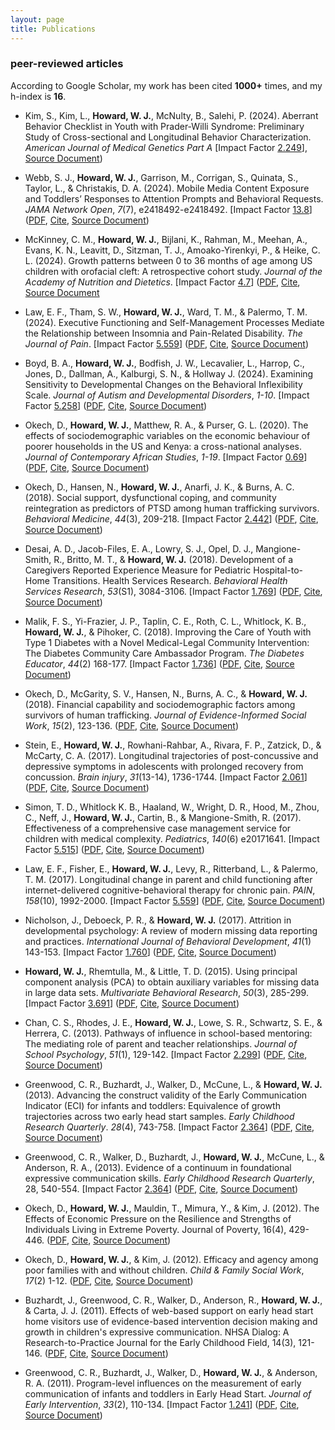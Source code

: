```yaml
---
layout: page
title: Publications 
---
```


### peer-reviewed articles 
According to Google Scholar, my work has been cited **1000+** times, and my h-index is **16**. 

* Kim, S., Kim, L., **Howard, W. J.**, McNulty, B., Salehi, P. (2024). Aberrant Behavior Checklist in Youth with Prader-Willi Syndrome: Preliminary Study of Cross-sectional and Longitudinal Behavior Characterization. *American Journal of Medical Genetics Part A* [Impact Factor [2.249](https://onlinelibrary.wiley.com/loi/15524833)], [Source Document](https://onlinelibrary.wiley.com/doi/10.1002/ajmg.a.63853)) 

* Webb, S. J., **Howard, W. J.**, Garrison, M., Corrigan, S., Quinata, S., Taylor, L., & Christakis, D. A. (2024). Mobile Media Content Exposure and Toddlers’ Responses to Attention Prompts and Behavioral Requests. *JAMA Network Open*, *7*(7), e2418492-e2418492. [Impact Factor [13.8](https://jamanetwork.com/journals/jamanetworkopen/fullarticle/2816467)]  ([PDF](https://watermark.silverchair.com/webb_2024_oi_240608_1719929592.81789.pdf?token=AQECAHi208BE49Ooan9kkhW_Ercy7Dm3ZL_9Cf3qfKAc485ysgAAA0IwggM-BgkqhkiG9w0BBwagggMvMIIDKwIBADCCAyQGCSqGSIb3DQEHATAeBglghkgBZQMEAS4wEQQMbDF-fUmp1RStM9GcAgEQgIIC9U3Kgv-yhifxctUgWFW10P8AvcLStAnSOj-f-jwhBSLB4BJVfVRHutp_IH9tYlDLSNBdsHzfb7xT4YYqVbTVY1oLz1BWN3mHsYOGknYW3kwOKNgtlv0KC9R2v2Yf4eT3l76aFX3PrVFPumFxazlSzvF7KI-s6pEWEy8w23Ob5liq01kF6B7155fImIhjqxkEZbg3hLMN-x7nSIN5Famx3giWVSnuFo8YYMzbEVDuW3kinAaLOz7ky_afrXHZWjN0xDklS8wpRqRuSUTnVZ1OzA6CP5Tkmy__v-QQKrrPSb3w8xiu6OO-Sn7HhaPX-lTzTgHSUgFzmy2SIMJLQUjlyk-lOFVANokEhIIdSZQtoGYlUN_90MBpvoDuPL7GSrIhLIIkBKwJ8HRqVBkKCt_0tpeBlS5ANDHaz_3com4qtlwyb0XBfnGVdcPkMdwchqnjAIxnqQaQenxFxuiob9RV8kbtCj8CAagBX-QTQliLSAHSmJ5bO-CqJeA3y5P9ly-wtzLq8iVQGQ0TsuPkFqR-9_ZNUHDZWxKM4qQT_SkDEAYdvotKk3WMuBgR_ANyfR2IxAvfNZ16uZlVicOGqmghzU7MsOoF5EG56sT8ltq8FyxcB_OpkFf7WmoMSI32zEcLMG3aGcUQmEUKMPu4bPsi7Q7Fik2S111r01qN7a1G8eaNligdawHybSktz0ikdxcCfKIGVPfMmSG-rkkV_2dqWX1jitTP2vHWs6xTS6xbL0Xz0JeINg6yPPmQ1bSHsCK4da-WlK5AZjvJDzBQwDYq0e90mZjiSzLtk2NqaTdumfi30c2s1Ycx35RvDcjOHUqNLRb9AGwyI7QGMwJJ-Dbbs4_hskGPLVTJ5eA3iBLY7x4FfGl1kM63sLN1kt95SL2w1y5g5ju6Mz1QKysLH9NIcJjyBrtBUABX3DUio0pRTwhQkeMcvIohjLgPzGiWG9aNe5RY4Rxt5DqEg0W8jo3jrSoHuDHDHK6yN3gWIdr419IQHev1Cas), [Cite](https://jamanetwork.com/journals/jamanetworkopen/fullarticle/2820972), [Source Document](https://jamanetwork.com/journals/jamanetworkopen/fullarticle/2820972))

* McKinney, C. M., **Howard, W. J.**, Bijlani, K., Rahman, M., Meehan, A., Evans, K. N., Leavitt, D., Sitzman, T. J., Amoako-Yirenkyi, P., & Heike, C. L. (2024). Growth patterns between 0 to 36 months of age among US children with orofacial cleft: A retrospective cohort study. *Journal of the Academy of Nutrition and Dietetics*. [Impact Factor [4.7](https://www.jandonline.org/)]  ([PDF](https://www.sciencedirect.com/science/article/pii/S221226722400251X/pdfft?md5=04356278eefe4825681c3169411c3fb5&pid=1-s2.0-S221226722400251X-main.pdf), [Cite](https://www.sciencedirect.com/science/article/pii/S221226722400251X?ref=pdf_download&fr=RR-2&rr=8b2b3e14da16c39d), [Source Document](https://www.sciencedirect.com/science/article/pii/S221226722400251X?ref=pdf_download&fr=RR-2&rr=8b2b3e14da16c39d)

* Law, E. F., Tham, S. W., **Howard, W. J.**, Ward, T. M., & Palermo, T. M. (2024). Executive Functioning and Self-Management Processes Mediate the Relationship between Insomnia and Pain-Related Disability. *The Journal of Pain*. [Impact Factor [5.559](https://journals.lww.com/pain/pages/default.aspx)]  ([PDF](https://www.sciencedirect.com/science/article/pii/S1526590023005138/pdfft?md5=1f35803a2564fe4c0bdf06f75d5ac096&pid=1-s2.0-S1526590023005138-main.pdf), [Cite](https://scholar.googleusercontent.com/scholar.enw?q=info:4gsjZ6CKE6MJ:scholar.google.com/&output=citation&scisdr=ClH5CMyXEK3_0-xO5Hs:AFWwaeYAAAAAZR5L_HsOo8gmIMFDXJRjMq7lWpw&scisig=AFWwaeYAAAAAZR5L_Gb-d83v-yVCM6TIpNyBo94&scisf=3&ct=citation&cd=-1&hl=en), [Source Document](https://www.sciencedirect.com/science/article/abs/pii/S1526590023005138))

* Boyd, B. A., **Howard, W. J.**, Bodfish, J. W., Lecavalier, L., Harrop, C., Jones, D., Dallman, A., Kalburgi, S. N., & Hollway J. (2024). Examining Sensitivity to Developmental Changes on the Behavioral Inflexibility Scale. *Journal of Autism and Developmental Disorders*, *1-10*. [Impact Factor [5.258](https://www.springer.com/journal/10803)]  ([PDF](https://link.springer.com/content/pdf/10.1007/s10803-022-05837-z.pdf?pdf=button), [Cite](https://citation-needed.springer.com/v2/references/10.1007/s10803-022-05837-z?format=refman&flavour=citation), [Source Document](https://link.springer.com/article/10.1007/s10803-022-05837-z))

* Okech, D., **Howard, W. J.**, Matthew, R. A., & Purser, G. L. (2020). The effects of sociodemographic variables on the economic behaviour of poorer households in the US and Kenya: a cross-national analyses. *Journal of Contemporary African Studies*, *1-19*. [Impact Factor [0.69](https://academic-accelerator.com/Impact-Factor-IF/Journal-of-Contemporary-African-Studies#:~:text=The%20Journal%20Impact%20Quartile%20of%20Journal%20of%20Contemporary,recent%20articles%20published%20in%20a%20given%20journal%20received.)]  ([PDF](https://www.researchgate.net/profile/David_Okech/publication/344787857_The_effects_of_sociodemographic_variables_on_the_economic_behaviour_of_poorer_households_in_the_US_and_Kenya_a_cross-national_analyses/links/5f906627458515b7cf914d20/The-effects-of-sociodemographic-variables-on-the-economic-behaviour-of-poorer-households-in-the-US-and-Kenya-a-cross-national-analyses.pdf),  [Cite](https://www.tandfonline.com/action/showCitFormats?doi=10.1080%2F02589001.2020.1825648&area=0000000000000001), [Source Document](https://www.tandfonline.com/doi/abs/10.1080/02589001.2020.1825648))

* Okech, D., Hansen, N., **Howard, W. J.**, Anarfi, J. K., & Burns, A. C. (2018). Social support, dysfunctional coping, and community reintegration as predictors of PTSD among human trafficking survivors. *Behavioral Medicine*, *44*(3), 209-218. [Impact Factor [2.442](https://www.tandfonline.com/toc/vbmd20/current)]  ([PDF](https://www.researchgate.net/profile/David_Okech/publication/326480880_Social_Support_Dysfunctional_Coping_and_Community_Reintegration_as_Predictors_of_PTSD_Among_Human_Trafficking_Survivors/links/5b576dffaca272a2d666f8f3/Social-Support-Dysfunctional-Coping-and-Community-Reintegration-as-Predictors-of-PTSD-Among-Human-Trafficking-Survivors.pdf?_sg%5B0%5D=9lj0LpRwNCgUCK416UYpdKlg47WfZaIHnuNtEtzM0K5SKP63DCRfE1-NLoQIuqcnc-dU8Pwg3-RiWX9b39_C6w.wJ5uHa7lga7QPZRLbTlXYFjJ8vtwMht-oqNB2YNNJyDznmuoFmzPYT769BvnXgK5Haw_PUSPjK311C5TF-0Vew&_sg%5B1%5D=k4fUrM2O620cN2RwCzepGkw4EtPH0PukczH-KcVlJmQnweeTlzdg039b3Rc-ABEp525kDUk-ivYwmGjVAlEOcbQ51JPhkss-9Mevd3Gkl_Xv.wJ5uHa7lga7QPZRLbTlXYFjJ8vtwMht-oqNB2YNNJyDznmuoFmzPYT769BvnXgK5Haw_PUSPjK311C5TF-0Vew&_iepl=),  [Cite](https://www.tandfonline.com/action/showCitFormats?doi=10.1080%2F08964289.2018.1432553), [Source Document](https://www.tandfonline.com/doi/abs/10.1080/08964289.2018.1432553))

* Desai, A. D., Jacob-Files, E. A., Lowry, S. J., Opel, D. J., Mangione-Smith, R., Britto, M. T., & **Howard, W. J.** (2018). Development of a Caregivers Reported Experience Measure for Pediatric Hospital-to-Home Transitions. Health Services Research. *Behavioral Health Services Research*, *53*(S1), 3084-3106. [Impact Factor [1.769](https://link.springer.com/journal/11414)]  ([PDF](https://www.researchgate.net/publication/325041447_Development_of_a_Caregiver-Reported_Experience_Measure_for_Pediatric_Hospital-to-Home_Transitions),  [Cite](https://onlinelibrary.wiley.com/action/showCitFormats?doi=10.1111%2F1475-6773.12864), [Source Document](https://onlinelibrary.wiley.com/doi/abs/10.1111/1475-6773.12864))

* Malik, F. S., Yi-Frazier, J. P., Taplin, C. E., Roth, C. L., Whitlock, K. B., **Howard, W. J.**, & Pihoker, C. (2018). Improving the Care of Youth with Type 1 Diabetes with a Novel Medical-Legal Community Intervention: The Diabetes Community Care Ambassador Program. *The Diabetes Educator*, *44*(2) 168-177. [Impact Factor [1.736](https://journals.sagepub.com/home/tde)]  ([PDF](https://www.researchgate.net/publication/322431809_Improving_the_Care_of_Youth_With_Type_1_Diabetes_With_a_Novel_Medical-Legal_Community_Intervention_The_Diabetes_Community_Care_Ambassador_Program),  [Cite](https://journals.sagepub.com/doi/full/10.1177/0145721717750346), [Source Document](https://journals.sagepub.com/doi/abs/10.1177/0145721717750346))

* Okech, D., McGarity, S. V., Hansen, N., Burns, A. C., & **Howard, W. J.** (2018). Financial capability and sociodemographic factors among survivors of human trafficking. *Journal of Evidence-Informed Social Work*, *15*(2), 123-136.  ([PDF](https://www.researchgate.net/profile/David_Okech/publication/322079767_Financial_Capability_and_Sociodemographic_Factors_among_Survivors_of_Human_Trafficking/links/5a4cf55faca2729b7c8b0dbc/Financial-Capability-and-Sociodemographic-Factors-among-Survivors-of-Human-Trafficking.pdf),  [Cite](https://www.tandfonline.com/doi/citedby/10.1080/23761407.2017.1419154?scroll=top&needAccess=true), [Source Document](https://www.tandfonline.com/doi/citedby/10.1080/23761407.2017.1419154?scroll=top&needAccess=true))

* Stein, E., **Howard, W. J.**, Rowhani-Rahbar, A., Rivara, F. P., Zatzick, D., & McCarty, C. A. (2017). Longitudinal trajectories of post-concussive and depressive symptoms in adolescents with prolonged recovery from concussion. *Brain injury*, *31*(13-14), 1736-1744. [Impact Factor [2.061](https://www.tandfonline.com/toc/ibij20/current)]  ([PDF](https://www.researchgate.net/profile/Cari_Mccarty/publication/320934763_Longitudinal_trajectories_of_post-concussive_and_depressive_symptoms_in_adolescents_with_prolonged_recovery_from_concussion/links/5a035e2b4585151f478b304b/Longitudinal-trajectories-of-post-concussive-and-depressive-symptoms-in-adolescents-with-prolonged-recovery-from-concussion.pdf),  [Cite](https://www.tandfonline.com/action/showCitFormats?doi=10.1080%2F02699052.2017.1380843), [Source Document](https://www.tandfonline.com/doi/abs/10.1080/02699052.2017.1380843))

* Simon, T. D., Whitlock K. B., Haaland, W., Wright, D. R., Hood, M., Zhou, C., Neff, J., **Howard, W. J.**, Cartin, B., & Mangione-Smith, R. (2017). Effectiveness of a comprehensive case management service for children with medical complexity. *Pediatrics*, *140*(6) e20171641. [Impact Factor [5.515](http://www.aappublications.org/content/pediatrics-overview)]  ([PDF](http://pediatrics.aappublications.org/content/pediatrics/140/6/e20171641.full.pdf),  [Cite](http://pediatrics.aappublications.org/highwire/citation/134261/bibtext), [Source Document](http://pediatrics.aappublications.org/content/140/6/e20171641))

* Law, E. F., Fisher, E., **Howard, W. J.**, Levy, R., Ritterband, L., & Palermo, T. M. (2017). Longitudinal change in parent and child functioning after internet-delivered cognitive-behavioral therapy for chronic pain. *PAIN*, *158*(10), 1992-2000. [Impact Factor [5.559](https://journals.lww.com/pain/pages/default.aspx)]  ([PDF](https://europepmc.org/backend/ptpmcrender.fcgi?accid=PMC5608643&blobtype=pdf),  [Cite](https://journals.lww.com/pain/Abstract/2017/10000/Longitudinal_change_in_parent_and_child.18.aspx), [Source Document](https://journals.lww.com/pain/Abstract/2017/10000/Longitudinal_change_in_parent_and_child.18.aspx))

* Nicholson, J., Deboeck, P. R., & **Howard, W. J.** (2017). Attrition in developmental psychology: A review of modern missing data reporting and practices. *International Journal of Behavioral Development*, *41*(1) 143-153. [Impact Factor [1.760](https://journals.sagepub.com/home/jbd)]  ([PDF](https://journals.sagepub.com/doi/pdf/10.1177/0165025415618275),  [Cite](https://journals.sagepub.com/doi/abs/10.1177/0165025415618275), [Source Document](https://journals.sagepub.com/doi/abs/10.1177/0165025415618275))

* **Howard, W. J.**, Rhemtulla, M., & Little, T. D. (2015). Using principal component analysis (PCA) to obtain auxiliary variables for missing data in large data sets. *Multivariate Behavioral Research*, *50*(3), 285-299. [Impact Factor [3.691](https://www.tandfonline.com/toc/hmbr20/current)]  ([PDF](https://www.researchgate.net/profile/Todd_Little/publication/277974497/inline/jsViewer/558b095308aee99ca9ca3dc1),  [Cite](https://www.tandfonline.com/action/showCitFormats?doi=10.1080%2F00273171.2014.999267), [Source Document](https://www.tandfonline.com/doi/abs/10.1080/00273171.2014.999267))

* Chan, C. S., Rhodes, J. E., **Howard, W. J.**, Lowe, S. R., Schwartz, S. E., & Herrera, C. (2013). Pathways of influence in school-based mentoring: The mediating role of parent and teacher relationships. *Journal of School Psychology*, *51*(1), 129-142. [Impact Factor [2.299](https://www.journals.elsevier.com/journal-of-school-psychology)]  ([PDF](https://www.ncbi.nlm.nih.gov/pmc/articles/PMC3593655/pdf/nihms438737.pdf),  [Cite](https://www.ncbi.nlm.nih.gov/pmc/articles/PMC3593655/#), [Source Document](https://www.sciencedirect.com/science/article/pii/S0022440512000830))

* Greenwood, C. R., Buzhardt, J., Walker, D., McCune, L., & **Howard, W. J.** (2013). Advancing the construct validity of the Early Communication Indicator (ECI) for infants and toddlers: Equivalence of growth trajectories across two early head start samples. *Early Childhood Research Quarterly*. *28*(4), 743-758. [Impact Factor [2.364](https://www.journals.elsevier.com/early-childhood-research-quarterly)]  ([PDF](https://www.researchgate.net/publication/259133266_Advancing_the_construct_validity_of_the_Early_Communication_Indicator_ECI_for_infants_and_toddlers_Equivalence_of_growth_trajectories_across_two_early_head_start_samples),  [Cite](https://www.sciencedirect.com/science/article/pii/S0885200613000598), [Source Document](https://www.sciencedirect.com/science/article/pii/S0885200613000598))

* Greenwood, C. R., Walker, D., Buzhardt, J., **Howard, W. J.**, McCune, L., & Anderson, R. A., (2013). Evidence of a continuum in foundational expressive communication skills. *Early Childhood Research Quarterly*, 28, 540-554. [Impact Factor [2.364](https://www.journals.elsevier.com/early-childhood-research-quarterly)]  ([PDF](https://www.ncbi.nlm.nih.gov/pmc/articles/PMC4036115/pdf/nihms570538.pdf),  [Cite](https://www.ncbi.nlm.nih.gov/pmc/articles/PMC4036115/#), [Source Document](https://www.sciencedirect.com/science/article/pii/S0885200613000276))

* Okech, D., **Howard, W. J.**, Mauldin, T., Mimura, Y., & Kim, J. (2012). The Effects of Economic Pressure on the Resilience and Strengths of Individuals Living in Extreme Poverty. Journal of Poverty, 16(4), 429-446.  ([PDF](https://www.researchgate.net/profile/David_Okech/publication/271670675/inline/jsViewer/591c7a18a6fdcc233fcbb03c),  [Cite](https://www.tandfonline.com/action/showCitFormats?doi=10.1080%2F10875549.2012.720659), [Source Document](https://www.tandfonline.com/doi/abs/10.1080/10875549.2012.720659))

* Okech, D., **Howard, W. J.**, & Kim, J. (2012). Efficacy and agency among poor families with and without children. *Child & Family Social Work*, *17*(2) 1-12.  ([PDF](https://s3.amazonaws.com/academia.edu.documents/43267482/Efficacy_and_agency_among_poor_families_20160302-24095-1en4yq.pdf?AWSAccessKeyId=AKIAIWOWYYGZ2Y53UL3A&Expires=1543808471&Signature=32wwyZex1NqkgfIe%2Fc0%2Fima8pW8%3D&response-content-disposition=inline%3B%20filename%3DEfficacy_and_agency_among_poor_families.pdf),  [Cite](https://onlinelibrary.wiley.com/action/showCitFormats?doi=10.1111%2Fj.1365-2206.2012.00861.x), [Source Document](https://onlinelibrary.wiley.com/doi/abs/10.1111/j.1365-2206.2012.00861.x))

* Buzhardt, J., Greenwood, C. R., Walker, D., Anderson, R., **Howard, W. J.**, & Carta, J. J. (2011). Effects of web-based support on early head start home visitors use of evidence-based intervention decision making and growth in children's expressive communication. NHSA Dialog: A Research-to-Practice Journal for the Early Childhood Field, 14(3), 121-146.  ([PDF](https://www.researchgate.net/profile/Jay_Buzhardt/publication/233140699/inline/jsViewer/5afee47daca27282bfef69b0),  [Cite](https://www.tandfonline.com/action/showCitFormats?doi=10.1080%2F15240754.2011.587614), [Source Document](https://www.tandfonline.com/doi/abs/10.1080/15240754.2011.587614))

* Greenwood, C. R., Buzhardt, J., Walker, D., **Howard, W. J.**, & Anderson, R. A. (2011). Program-level influences on the measurement of early communication of infants and toddlers in Early Head Start. *Journal of Early Intervention*, *33*(2), 110-134. [Impact Factor [1.241](https://journals.sagepub.com/home/jei)]  ([PDF](https://www.researchgate.net/profile/Waylon_Howard/publication/254114117_Program-Level_Influences_on_the_Measurement_of_Early_Communication_for_Infants_and_Toddlers_in_Early_Head_Start/links/56ce06cb08ae059e37535480/Program-Level-Influences-on-the-Measurement-of-Early-Communication-for-Infants-and-Toddlers-in-Early-Head-Start.pdf),  [Cite](https://journals.sagepub.com/doi/10.1177/1053815111403149), [Source Document](https://journals.sagepub.com/doi/abs/10.1177/1053815111403149))
